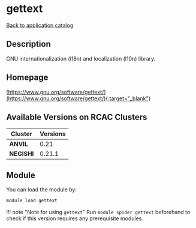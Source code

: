 # gettext

[Back to application catalog](../app_catalog.md)

## Description

GNU internationalization (i18n) and localization (l10n) library.

## Homepage

[https://www.gnu.org/software/gettext/](https://www.gnu.org/software/gettext/){:target="_blank"}

## Available Versions on RCAC Clusters

|Cluster|Versions|
|---|---|
**ANVIL**|0.21
**NEGISHI**|0.21.1

## Module

You can load the module by:

```bash
module load gettext
```

!!! note "Note for using `gettext`"
    Run `module spider gettext` beforehand to check if this version requires any prerequisite modules.
